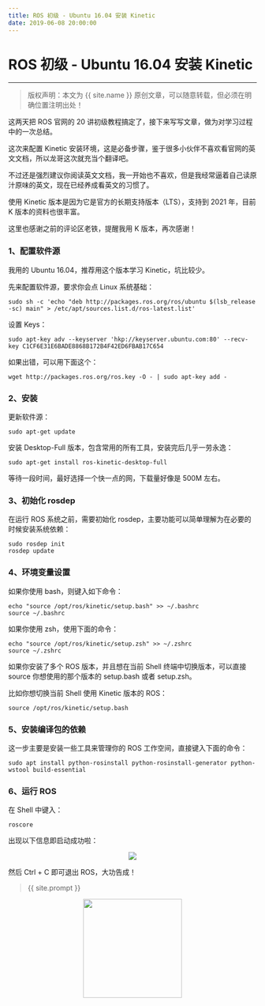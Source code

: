 ```yaml
---
title: ROS 初级 - Ubuntu 16.04 安装 Kinetic
date: 2019-06-08 20:00:00
---
```

# ROS 初级 - Ubuntu 16.04 安装 Kinetic
***
> 版权声明：本文为 {{ site.name }} 原创文章，可以随意转载，但必须在明确位置注明出处！

这两天把 ROS 官网的 20 讲初级教程搞定了，接下来写写文章，做为对学习过程中的一次总结。

这次来配置 Kinetic 安装环境，这是必备步骤，鉴于很多小伙伴不喜欢看官网的英文文档，所以龙哥这次就充当个翻译吧。

不过还是强烈建议你阅读英文文档，我一开始也不喜欢，但是我经常逼着自己读原汁原味的英文，现在已经养成看英文的习惯了。

使用 Kinetic 版本是因为它是官方的长期支持版本（LTS），支持到 2021 年，目前 K 版本的资料也很丰富。

这里也感谢之前的评论区老铁，提醒我用 K 版本，再次感谢！

### 1、配置软件源
我用的 Ubuntu 16.04，推荐用这个版本学习 Kinetic，坑比较少。

先来配置软件源，要求你会点 Linux 系统基础：
```shell
sudo sh -c 'echo "deb http://packages.ros.org/ros/ubuntu $(lsb_release -sc) main" > /etc/apt/sources.list.d/ros-latest.list'
```

设置 Keys：
```shell
sudo apt-key adv --keyserver 'hkp://keyserver.ubuntu.com:80' --recv-key C1CF6E31E6BADE8868B172B4F42ED6FBAB17C654
```
如果出错，可以用下面这个：
```shell
wget http://packages.ros.org/ros.key -O - | sudo apt-key add -
```

### 2、安装
更新软件源：
```shell
sudo apt-get update
```

安装 Desktop-Full 版本，包含常用的所有工具，安装完后几乎一劳永逸：
```shell
sudo apt-get install ros-kinetic-desktop-full
```
等待一段时间，最好选择一个快一点的网，下载量好像是 500M 左右。

### 3、初始化 rosdep
在运行 ROS 系统之前，需要初始化 rosdep，主要功能可以简单理解为在必要的时候安装系统依赖：
```shell
sudo rosdep init
rosdep update
```

### 4、环境变量设置
如果你使用 bash，则键入如下命令：
```shell
echo "source /opt/ros/kinetic/setup.bash" >> ~/.bashrc
source ~/.bashrc
```
如果你使用 zsh，使用下面的命令：
```
echo "source /opt/ros/kinetic/setup.zsh" >> ~/.zshrc
source ~/.zshrc
```

如果你安装了多个 ROS 版本，并且想在当前 Shell 终端中切换版本，可以直接 source 你想使用的那个版本的 setup.bash 或者 setup.zsh。

比如你想切换当前 Shell 使用 Kinetic 版本的 ROS：
```
source /opt/ros/kinetic/setup.bash
```

### 5、安装编译包的依赖
这一步主要是安装一些工具来管理你的 ROS 工作空间，直接键入下面的命令：
```shell
sudo apt install python-rosinstall python-rosinstall-generator python-wstool build-essential
```

### 6、运行 ROS
在 Shell 中键入：
```shell
roscore
```
出现以下信息即启动成功啦：

<div  align="center">
<img src="{{ site.url }}/images/ros/ros_install/kinetic.png"/>
</div>

然后 Ctrl + C 即可退出 ROS，大功告成！

> {{ site.prompt }}

<div  align="center">
<img src="{{ site.url }}/images/wechart.jpg" width = "200" height = "200"/>